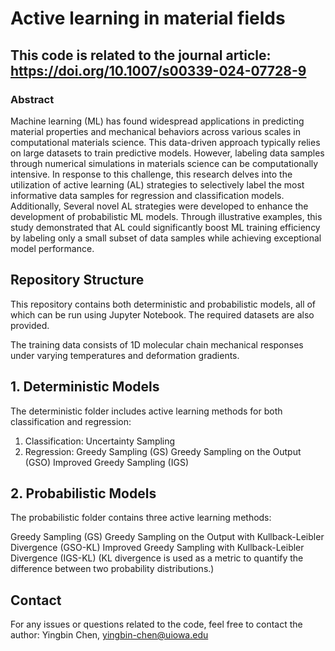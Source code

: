 # Active learning in material fields
## This code is related to the journal article: https://doi.org/10.1007/s00339-024-07728-9
### Abstract

Machine learning (ML) has found widespread applications in predicting material properties and mechanical behaviors across various scales in computational materials science. This data-driven approach typically relies on large datasets to train predictive models. However, labeling data samples through numerical simulations in materials science can be computationally intensive. In response to this challenge, this research delves into the utilization of active learning (AL) strategies to selectively label the most informative data samples for regression and classification models. Additionally, Several novel AL strategies were developed to enhance the development of probabilistic ML models. Through illustrative examples, this study demonstrated that AL could significantly boost ML training efficiency by labeling only a small subset of data samples while achieving exceptional model performance.

## Repository Structure

This repository contains both deterministic and probabilistic models, all of which can be run using Jupyter Notebook. The required datasets are also provided.

The training data consists of 1D molecular chain mechanical responses under varying temperatures and deformation gradients.

## 1. Deterministic Models

The deterministic folder includes active learning methods for both classification and regression:

1. Classification: 
Uncertainty Sampling
2. Regression:
Greedy Sampling (GS)
Greedy Sampling on the Output (GSO)
Improved Greedy Sampling (IGS)


## 2. Probabilistic Models

The probabilistic folder contains three active learning methods:

Greedy Sampling (GS)
Greedy Sampling on the Output with Kullback-Leibler Divergence (GSO-KL)
Improved Greedy Sampling with Kullback-Leibler Divergence (IGS-KL)
(KL divergence is used as a metric to quantify the difference between two probability distributions.)

## Contact
For any issues or questions related to the code, feel free to contact the author:
Yingbin Chen, yingbin-chen@uiowa.edu


